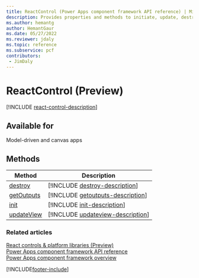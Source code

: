 ```yaml
---
title: ReactControl (Power Apps component framework API reference) | MicrosoftDocs
description: Provides properties and methods to initiate, update, destroy and perform various actions to build a component using a ReactControl.
ms.author: hemantg
author: HemantGaur
ms.date: 05/27/2022
ms.reviewer: jdaly
ms.topic: reference
ms.subservice: pcf
contributors:
 - JimDaly
---
```


# ReactControl (Preview)

[!INCLUDE [react-control-description](includes/react-control-description.md)]

## Available for

Model-driven and canvas apps

## Methods

|Method | Description |
| ------------- |-------------|
|[destroy](react-control/destroy.md)|[!INCLUDE [destroy-description](react-control/includes/destroy-description.md)]| 
|[getOutputs](react-control/getoutputs.md)|[!INCLUDE [getoutputs-description](react-control/includes/getoutputs-description.md)]|
|[init](react-control/init.md)|[!INCLUDE [init-description](react-control/includes/init-description.md)]|
|[updateView](react-control/updateview.md)|[!INCLUDE [updateview-description](react-control/includes/updateview-description.md)]|

### Related articles

[React controls & platform libraries (Preview) ](../react-controls-platform-libraries.md)<br />
[Power Apps component framework API reference](../reference/index.md)<br/>
[Power Apps component framework overview](../overview.md)

[!INCLUDE[footer-include](../../../includes/footer-banner.md)]
